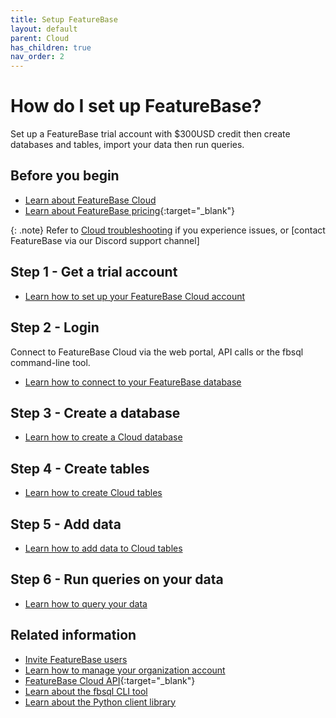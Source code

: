 ```yaml
---
title: Setup FeatureBase
layout: default
parent: Cloud
has_children: true
nav_order: 2
---
```


# How do I set up FeatureBase?

Set up a FeatureBase trial account with $300USD credit then create databases and tables, import your data then run queries.

## Before you begin

* [Learn about FeatureBase Cloud](/docs/cloud/cloud-home)
* [Learn about FeatureBase pricing](https://www.featurebase.com/pricing){:target="_blank"}

{: .note}
Refer to [Cloud troubleshooting](/docs/cloud/cloud-troubleshooting/cloud-troubleshooting-home) if you experience issues, or [contact FeatureBase via our Discord support channel]

## Step 1 - Get a trial account

* [Learn how to set up your FeatureBase Cloud account](/docs/cloud/cloud-org/cloud-signup)

## Step 2 - Login

Connect to FeatureBase Cloud via the web portal, API calls or the fbsql command-line tool.

* [Learn how to connect to your FeatureBase database](/docs/cloud/cloud-db-connect/cloud-db-connect)

## Step 3 - Create a database

* [Learn how to create a Cloud database](/docs/cloud/cloud-databases/cloud-db-manage)

## Step 4 - Create tables

* [Learn how to create Cloud tables](/docs/cloud/cloud-tables/cloud-table-manage)

## Step 5 - Add data

* [Learn how to add data to Cloud tables](/docs/cloud/cloud-ingest/cloud-ingest-manage)

## Step 6 - Run queries on your data

* [Learn how to query your data](/docs/cloud/cloud-query/cloud-query-home)

## Related information

* [Invite FeatureBase users](/docs/cloud/cloud-users/cloud-users-manage)
* [Learn how to manage your organization account](/docs/cloud/cloud-org/cloud-org-manage)
* [FeatureBase Cloud API](https://api-docs-featurebase-cloud.redoc.ly/){:target="_blank"}
* [Learn about the fbsql CLI tool](/docs/tools/fbsql/fbsql-home)
* [Learn about the Python client library](/docs/tools/python-client-library/python-client-library-home)
